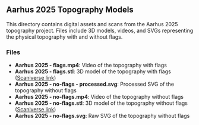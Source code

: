 ## Aarhus 2025 Topography Models

This directory contains digital assets and scans from the Aarhus 2025 topography project. Files include 3D models, videos, and SVGs representing the physical topography with and without flags.

### Files

- **Aarhus 2025 - flags.mp4**: Video of the topography with flags
- **Aarhus 2025 - flags.stl**: 3D model of the topography with flags ([Scaniverse link](https://scaniverse.com/scan/kshdljrykcxbuupl))
- **Aarhus 2025 - no-flags - processed.svg**: Processed SVG of the topography without flags
- **Aarhus 2025 - no-flags.mp4**: Video of the topography without flags
- **Aarhus 2025 - no-flags.stl**: 3D model of the topography without flags ([Scaniverse link](https://scaniverse.com/scan/gemldwgzgyedycub))
- **Aarhus 2025 - no-flags.svg**: Raw SVG of the topography without flags